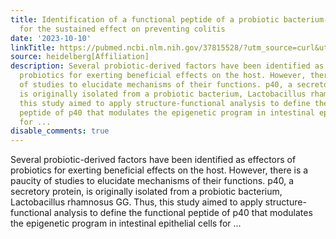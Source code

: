 ```yaml
---
title: Identification of a functional peptide of a probiotic bacterium-derived protein
  for the sustained effect on preventing colitis
date: '2023-10-10'
linkTitle: https://pubmed.ncbi.nlm.nih.gov/37815528/?utm_source=curl&utm_medium=rss&utm_campaign=pubmed-2&utm_content=1FakS-2QOkCT8HsMOQP1bCRQ4YzyumYOmxmF0moLsQ3dFB1E9V&fc=20220326224207&ff=20231010180847&v=2.17.9.post6+86293ac
source: heidelberg[Affiliation]
description: Several probiotic-derived factors have been identified as effectors of
  probiotics for exerting beneficial effects on the host. However, there is a paucity
  of studies to elucidate mechanisms of their functions. p40, a secretory protein,
  is originally isolated from a probiotic bacterium, Lactobacillus rhamnosus GG. Thus,
  this study aimed to apply structure-functional analysis to define the functional
  peptide of p40 that modulates the epigenetic program in intestinal epithelial cells
  for ...
disable_comments: true
---
```

Several probiotic-derived factors have been identified as effectors of probiotics for exerting beneficial effects on the host. However, there is a paucity of studies to elucidate mechanisms of their functions. p40, a secretory protein, is originally isolated from a probiotic bacterium, Lactobacillus rhamnosus GG. Thus, this study aimed to apply structure-functional analysis to define the functional peptide of p40 that modulates the epigenetic program in intestinal epithelial cells for ...
